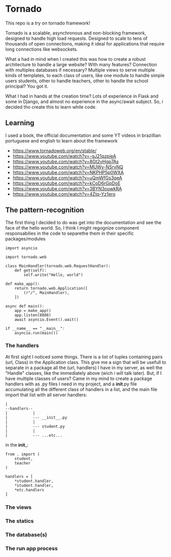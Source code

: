 # Tornado

This repo is a try on tornado framework!

Tornado is a scalable, asynchronous and non-blocking framework, designed to handle high load requests.
Designed to scale to tens of thousands of open connections, making it ideal for applications that require long connections like websockets.

What a had in mind when I created this was how to create a robust architecture to handle a large website? With many features? Connection with multiples databases if necessary? Multiple views to serve multiple kinds of templates, to each class of users, like one module to handle simple users students, other to handle teachers, other to handle the school principal? You got it.

What I had in hands at the creation time? Lots of experience in Flask and some in Django, and almost no experience in the async/await subject. So, i decided tho create this to learn while code.

## Learning

I used a book, the official documentation and some YT videos in brazillian portuguese and english to learn about the framework
- https://www.tornadoweb.org/en/stable/
- https://www.youtube.com/watch?v=-gJ21qzpieA
- https://www.youtube.com/watch?v=8Gt2vHgp7As
- https://www.youtube.com/watch?v=MUWy-NSrvNQ
- https://www.youtube.com/watch?v=NKPHP5p0WXA
- https://www.youtube.com/watch?v=uQmWfGs3qeA
- https://www.youtube.com/watch?v=kCoD6rGpDoE
- https://www.youtube.com/watch?v=3BYN3ouwkRA
- https://www.youtube.com/watch?v=4Ztq-Yz1ero


## The pattern-recognition

The first thing I decided to do was get into the documentation and see the face of the hello world.
So, I think I might regognize component responsabilies in the code to separethe them in their specific packages/modules


```
import asyncio

import tornado.web

class MainHandler(tornado.web.RequestHandler):
    def get(self):
        self.write("Hello, world")

def make_app():
    return tornado.web.Application([
        (r"/", MainHandler),
    ])

async def main():
    app = make_app()
    app.listen(8888)
    await asyncio.Event().wait()

if __name__ == "__main__":
    asyncio.run(main())
```
### The handlers
At first sight I noticed some things. There is a list of tuples containing pairs (url, Class) in the Application class. This give me a sign that will be usefull to separate in a package all the (url, handlers) I have in my server, as well the "Handle" classes, like the immediately above (wich i will talk later). But, if I have multiple classes of users? Came in my mind to create a package handlers with as .py files I need in my project, and a __init__.py file accumulating all the different class of handlers in a list, and the main file import that list with  all server handlers:

```
|
--handlers--
|           |
|           --- __init__.py
|           |
|           --- student.py
|           |
|           --- ...etc...

```

in the __init___:

```
from . import (
    student,
    teacher
)

handlers = [
    *student.handler,
    *student.handler,
    *etc.handlers
]
```

### The views

### The statics

### The database(s)

### The run app process
